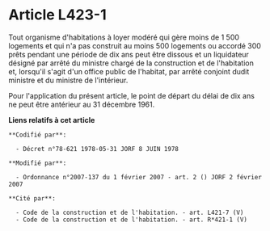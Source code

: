 # Article L423-1

Tout organisme d'habitations à loyer modéré qui gère moins de 1 500 logements et qui n'a pas construit au moins 500 logements
ou accordé 300 prêts pendant une période de dix ans peut être dissous et un liquidateur désigné par arrêté du ministre chargé
de la construction et de l'habitation et, lorsqu'il s'agit d'un office public de l'habitat, par arrêté conjoint dudit
ministre et du ministre de l'intérieur.

Pour l'application du présent article, le point de départ du délai de dix ans ne peut être antérieur au 31 décembre 1961.

**Liens relatifs à cet article**

	**Codifié par**:

	  - Décret n°78-621 1978-05-31 JORF 8 JUIN 1978

	**Modifié par**:

	  - Ordonnance n°2007-137 du 1 février 2007 - art. 2 () JORF 2 février 2007

	**Cité par**:

	  - Code de la construction et de l'habitation. - art. L421-7 (V)
	  - Code de la construction et de l'habitation. - art. R*421-1 (V)
